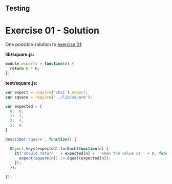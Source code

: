 ## Testing

# Exercise 01 - Solution

One possible solution to [exercise 01](EXERCISE-01.md):

**lib/square.js:**

```js
module.exports = function(n) {
  return n * n;
};
```


**test/square.js:**

```js
var expect = require('chai').expect;
var square = require('../lib/square');

var expected = {
  0:  0,
  1:  1,
  2:  4,
  3:  9
}

describe('square', function() {

  Object.keys(expected).forEach(function(n) {
    it('should return ' + expected[n] + ' when the value is ' + n, function() {
      expect(square(n)).to.equal(expected[n]);
    });
  });

});
```